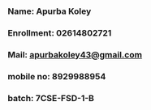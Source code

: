 
### Name: Apurba Koley
### Enrollment: 02614802721
### Mail: apurbakoley43@gmail.com
### mobile no: 8929988954
### batch: 7CSE-FSD-1-B
